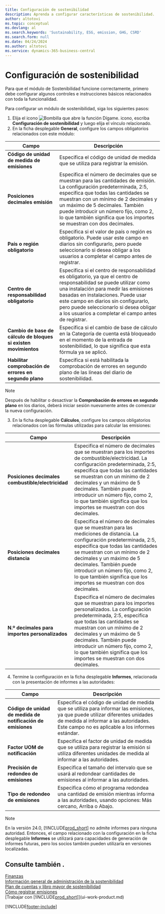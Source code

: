 ```yaml
---
title: Configuración de sostenibilidad
description: Aprenda a configurar características de sostenibilidad.
author: altotovi
ms.topic: conceptual
ms.devlang: al
ms.search.keywords: 'Sustainability, ESG, emission, GHG, CSRD'
ms.search.form: null
ms.date: 04/24/2024
ms.author: altotovi
ms.service: dynamics-365-business-central
---
```


# <a name="sustainability-setup"></a>Configuración de sostenibilidad

Para que el módulo de Sostenibilidad funcione correctamente, primero debe configurar algunos controles e instrucciones básicos relacionados con toda la funcionalidad.  

Para configurar un módulo de sostenibilidad, siga los siguientes pasos:  

1. Elija el icono ![Bombilla que abre la función Dígame.](media/ui-search/search_small.png "Dígame qué desea hacer") icono, escriba **Configuración de sostenibilidad** y luego elija el vínculo relacionado.  
2. En la ficha desplegable **General**, configure los campos obligatorios relacionados con este módulo:   

|  Campo  |  Descripción  |  
|--------|--------------| 
| **Código de unidad de medida de emisiones** | Especifica el código de unidad de medida que se utiliza para registrar la emisión. |
| **Posiciones decimales emisión** | Especifica el número de decimales que se muestran para las cantidades de emisión. La configuración predeterminada, 2:5, especifica que todas las cantidades se muestran con un mínimo de 2 decimales y un máximo de 5 decimales. También puede introducir un número fijo, como 2, lo que también significa que los importes se muestran con dos decimales. |
| **País o región obligatorio** | Especifica si el valor de país o región es obligatorio. Puede usar este campo en diarios sin configurarlo, pero puede seleccionarlo si desea obligar a los usuarios a completar el campo antes de registrar. |
| **Centro de responsabilidad obligatorio** | Especifica si el centro de responsabilidad es obligatorio, ya que el centro de responsabilidad se puede utilizar como una instalación para medir las emisiones basadas en instalaciones. Puede usar este campo en diarios sin configurarlo, pero puede seleccionarlo si desea obligar a los usuarios a completar el campo antes de registrar. |
| **Cambio de base de cálculo de bloques si existen movimientos** | Especifica si el cambio de base de cálculo en la Categoría de cuenta está bloqueado en el momento de la entrada de sostenibilidad, lo que significa que esta fórmula ya se aplicó. |
| **Habilitar comprobación de errores en segundo plano** | Especifica si está habilitada la comprobación de errores en segundo plano de las líneas del diario de sostenibilidad. |

> [!NOTE]
> Después de habilitar o desactivar la **Comprobación de errores en segundo plano** en los diarios, deberá iniciar sesión nuevamente antes de comenzar la nueva configuración.
 

3.  En la ficha desplegable **Cálculos**, configure los campos obligatorios relacionados con las fórmulas utilizadas para calcular las emisiones:  

|  Campo  |  Descripción  |  
|--------|--------------| 
| **Posiciones decimales combustible/electricidad** | Especifica el número de decimales que se muestran para los importes de combustible/electricidad. La configuración predeterminada, 2:5, especifica que todas las cantidades se muestran con un mínimo de 2 decimales y un máximo de 5 decimales. También puede introducir un número fijo, como 2, lo que también significa que los importes se muestran con dos decimales. |
| **Posiciones decimales distancia** | Especifica el número de decimales que se muestran para las mediciones de distancia. La configuración predeterminada, 2:5, especifica que todas las cantidades se muestran con un mínimo de 2 decimales y un máximo de 5 decimales. También puede introducir un número fijo, como 2, lo que también significa que los importes se muestran con dos decimales. |
| **N.º decimales para importes personalizados** | Especifica el número de decimales que se muestran para los importes personalizados. La configuración predeterminada, 2:5, especifica que todas las cantidades se muestran con un mínimo de 2 decimales y un máximo de 5 decimales. También puede introducir un número fijo, como 2, lo que también significa que los importes se muestran con dos decimales. |

4.  Termine la configuración en la ficha desplegable **Informes**, relacionada con la presentación de informes a las autoridades:   

|  Campo  |  Descripción  |  
|--------|--------------| 
| **Código de unidad de medida de notificación de emisiones** | Especifica el código de unidad de medida que se utiliza para informar las emisiones, ya que puede utilizar diferentes unidades de medida al informar a las autoridades. Este campo no es aplicable a los informes estándar. |
| **Factor UOM de notificación** | Especifica el factor de unidad de medida que se utiliza para registrar la emisión si utiliza diferentes unidades de medida al informar a las autoridades. |
| **Precisión de redondeo de emisiones** | Especifica el tamaño del intervalo que se usará al redondear cantidades de emisiones al informar a las autoridades. |
| **Tipo de redondeo de emisiones** | Especifica cómo el programa redondea una cantidad de emisión mientras informa a las autoridades, usando opciones: Más cercano, Arriba o Abajo. |

>[!NOTE]
> En la versión 24.0, [!INCLUDE[prod_short](includes/prod_short.md)] no admite informes para ninguna autoridad. Entonces, el campo relacionado con la configuración en la ficha desplegable **Informes** se utilizará para capacidades de generación de informes futuras, pero los socios también pueden utilizarla en versiones localizadas.

## <a name="see-also"></a>Consulte también .
[Finanzas](finance.md)  
[Información general de administración de la sostenibilidad](finance-manage-sustainability.md)    
[Plan de cuentas y libro mayor de sostenibilidad](finance-sustainability-accounts-ledger.md)    
[Cómo registrar emisiones](finance-sustainability-journal.md)  
[Trabajar con [!INCLUDE[prod_short](includes/prod_short.md)]](ui-work-product.md)  


[!INCLUDE[footer-include](includes/footer-banner.md)]
